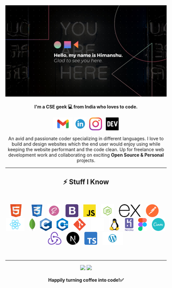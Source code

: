 <img  src="https://github.com/himakhaitan/himakhaitan/blob/main/1.jpg">

<h4 align="center">I'm a CSE geek 💻 from India who loves to code.</h4>

<p align="center">
  <a href="mailto:himanshukhaitan10@gmail.com" target="_blank"><img height="40" src = "https://github.com/himakhaitan/himakhaitan/blob/main/icons/mail.png"></a>
  <a href="https://www.linkedin.com/in/himanshu-khaitan-431666204/" target="_blank"><img height="40" src = "https://github.com/himakhaitan/himakhaitan/blob/main/icons/linkedin.png"></a>&nbsp;&nbsp;<a href="https://www.instagram.com/hima_khaitan/" target="_blank"><img height="40" src = "https://github.com/himakhaitan/himakhaitan/blob/main/icons/insta.png"></a>&nbsp;&nbsp;
  <a href="https://dev.to/hima_khaitan" target="_blank"><img height="40" src = "https://github.com/himakhaitan/himakhaitan/blob/main/icons/dev.png"></a>
</p>

<p align="center">An avid and passionate coder specializing in different languages. I love to build and design websites which the end user would enjoy using while keeping the website performant and the code clean. Up for freelance web development work and collaborating on exciting <b>Open Source & Personal</b> projects.</p>

---

<h2 align="center">⚡ Stuff I Know</h2>
<br/>
<p align="center">
<img src="https://github.com/himakhaitan/himakhaitan/blob/main/icons/html5.png" height="40">&nbsp; &nbsp;&nbsp; &nbsp;
<img src="https://github.com/himakhaitan/himakhaitan/blob/main/icons/css.png" height="40">&nbsp; &nbsp; 
<img src="https://github.com/himakhaitan/himakhaitan/blob/main/icons/sass.png" height="40">&nbsp; &nbsp; 
<img src="https://github.com/himakhaitan/himakhaitan/blob/main/icons/bootstrap.png" height="40">&nbsp; &nbsp; 
<img src="https://github.com/himakhaitan/himakhaitan/blob/main/icons/js.png" height="40">&nbsp; &nbsp; 
<img src="https://github.com/himakhaitan/himakhaitan/blob/main/icons/node.png" height="40">&nbsp; &nbsp; 
<img src="https://github.com/himakhaitan/himakhaitan/blob/main/icons/expressjs.png" height="40">&nbsp; &nbsp; 
<img src="https://github.com/himakhaitan/himakhaitan/blob/main/icons/postman.png" height="40">&nbsp; &nbsp; 
<img src="https://github.com/himakhaitan/himakhaitan/blob/main/icons/react.png" height="40">&nbsp; &nbsp; 
<img src="https://github.com/himakhaitan/himakhaitan/blob/main/icons/mongo.png" height="40">&nbsp; &nbsp; 
<img src="https://github.com/himakhaitan/himakhaitan/blob/main/icons/c.png" height="40">&nbsp; &nbsp; 
<img src="https://github.com/himakhaitan/himakhaitan/blob/main/icons/cpp.png" height="40">&nbsp; &nbsp; 
<img src="https://github.com/himakhaitan/himakhaitan/blob/main/icons/git.png" height="40">&nbsp; &nbsp; 
<img src="https://github.com/himakhaitan/himakhaitan/blob/main/icons/github.png" height="40">&nbsp; &nbsp; 
<img src="https://github.com/himakhaitan/himakhaitan/blob/main/icons/linux.png" height="40">&nbsp; &nbsp; 
<img src="https://github.com/himakhaitan/himakhaitan/blob/main/icons/heroku.png" height="40">&nbsp; &nbsp; 
<img src="https://github.com/himakhaitan/himakhaitan/blob/main/icons/figma.png" height="40">&nbsp; &nbsp; 
<img src="https://github.com/himakhaitan/himakhaitan/blob/main/icons/canva.png" height="40">&nbsp; &nbsp;
<img src="https://github.com/himakhaitan/himakhaitan/blob/main/icons/redux.png" height="40">&nbsp; &nbsp; 
<img src="https://github.com/himakhaitan/himakhaitan/blob/main/icons/next-js.png" height="40">&nbsp; &nbsp; 
<img src="https://github.com/himakhaitan/himakhaitan/blob/main/icons/typescript.png" height="40">&nbsp; &nbsp; 
<img src="https://github.com/himakhaitan/himakhaitan/blob/main/icons/wordpress.png" height="40">&nbsp; &nbsp; 
</p>

<br />

---

<p align="center">
  <img src="https://github-readme-streak-stats.herokuapp.com?user=himakhaitan&theme=tokyonight&hide_border=true&fire=DD2727"/>
    <img src="https://github-readme-stats.vercel.app/api?username=himakhaitan&show_icons=true&hide_border=true&theme=tokyonight&hide_border=true&fire=DD2727"/>

</p>

<h4 align="center">Happily turning coffee into code!✅</h4>
